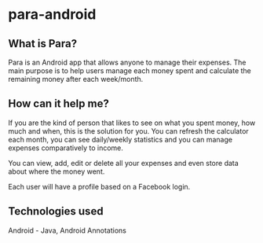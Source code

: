 # para-android

## What is Para?

Para is an Android app that allows anyone to manage their expenses. 
The main purpose is to help users manage each money spent and calculate the remaining money after each week/month.

## How can it help me?

If you are the kind of person that likes to see on what you spent money, how much and when, this is the solution for you. You can refresh the calculator each month, you can see daily/weekly statistics and you can manage expenses comparatively to income.

You can view, add, edit or delete all your expenses and even store data about where the money went.

Each user will have a profile based on a Facebook login.

## Technologies used

Android - Java, Android Annotations
